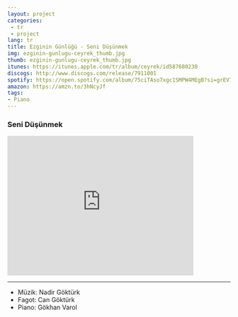 ```yaml
---
layout: project
categories:
 - tr
 - project
lang: tr
title: Ezginin Günlüğü - Seni Düşünmek
img: ezginin-gunlugu-ceyrek_thumb.jpg
thumb: ezginin-gunlugu-ceyrek_thumb.jpg
itunes: https://itunes.apple.com/tr/album/ceyrek/id587680230
discogs: http://www.discogs.com/release/7911001
spotify: https://open.spotify.com/album/75ciTAso7xgc1SMPW4MEgB?si=grEV7WdMQpq5ju4tFMFU0g
amazon: https://amzn.to/3hNcyJf
tags:
- Piano
---
```


### Seni Düşünmek

<div class="embed-responsive embed-responsive-16by9">
  <iframe width="420" height="315" src="https://www.youtube.com/embed/RX6OYb5VD6M" frameborder="0" allowfullscreen></iframe>
</div>

---
- Müzik: Nadir Göktürk
- Fagot: Can Göktürk
- Piano: Gökhan Varol
